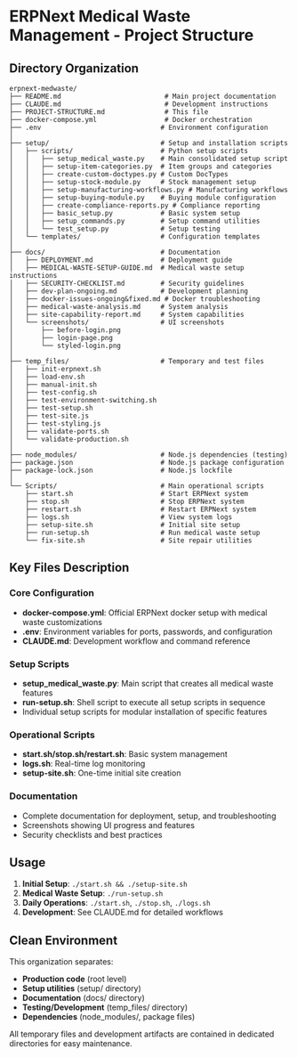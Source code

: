 # ERPNext Medical Waste Management - Project Structure

## Directory Organization

```
erpnext-medwaste/
├── README.md                          # Main project documentation
├── CLAUDE.md                          # Development instructions
├── PROJECT-STRUCTURE.md               # This file
├── docker-compose.yml                 # Docker orchestration
├── .env                              # Environment configuration
│
├── setup/                            # Setup and installation scripts
│   ├── scripts/                      # Python setup scripts
│   │   ├── setup_medical_waste.py    # Main consolidated setup script
│   │   ├── setup-item-categories.py  # Item groups and categories
│   │   ├── create-custom-doctypes.py # Custom DocTypes
│   │   ├── setup-stock-module.py     # Stock management setup
│   │   ├── setup-manufacturing-workflows.py # Manufacturing workflows
│   │   ├── setup-buying-module.py    # Buying module configuration
│   │   ├── create-compliance-reports.py # Compliance reporting
│   │   ├── basic_setup.py            # Basic system setup
│   │   ├── setup_commands.py         # Setup command utilities
│   │   └── test_setup.py             # Setup testing
│   └── templates/                    # Configuration templates
│
├── docs/                             # Documentation
│   ├── DEPLOYMENT.md                 # Deployment guide
│   ├── MEDICAL-WASTE-SETUP-GUIDE.md  # Medical waste setup instructions
│   ├── SECURITY-CHECKLIST.md         # Security guidelines
│   ├── dev-plan-ongoing.md           # Development planning
│   ├── docker-issues-ongoing&fixed.md # Docker troubleshooting
│   ├── medical-waste-analysis.md     # System analysis
│   ├── site-capability-report.md     # System capabilities
│   └── screenshots/                  # UI screenshots
│       ├── before-login.png
│       ├── login-page.png
│       └── styled-login.png
│
├── temp_files/                       # Temporary and test files
│   ├── init-erpnext.sh
│   ├── load-env.sh
│   ├── manual-init.sh
│   ├── test-config.sh
│   ├── test-environment-switching.sh
│   ├── test-setup.sh
│   ├── test-site.js
│   ├── test-styling.js
│   ├── validate-ports.sh
│   └── validate-production.sh
│
├── node_modules/                     # Node.js dependencies (testing)
├── package.json                      # Node.js package configuration
├── package-lock.json                 # Node.js lockfile
│
└── Scripts/                          # Main operational scripts
    ├── start.sh                      # Start ERPNext system
    ├── stop.sh                       # Stop ERPNext system
    ├── restart.sh                    # Restart ERPNext system
    ├── logs.sh                       # View system logs
    ├── setup-site.sh                 # Initial site setup
    ├── run-setup.sh                  # Run medical waste setup
    └── fix-site.sh                   # Site repair utilities
```

## Key Files Description

### Core Configuration
- **docker-compose.yml**: Official ERPNext docker setup with medical waste customizations
- **.env**: Environment variables for ports, passwords, and configuration
- **CLAUDE.md**: Development workflow and command reference

### Setup Scripts
- **setup_medical_waste.py**: Main script that creates all medical waste features
- **run-setup.sh**: Shell script to execute all setup scripts in sequence
- Individual setup scripts for modular installation of specific features

### Operational Scripts
- **start.sh/stop.sh/restart.sh**: Basic system management
- **logs.sh**: Real-time log monitoring
- **setup-site.sh**: One-time initial site creation

### Documentation
- Complete documentation for deployment, setup, and troubleshooting
- Screenshots showing UI progress and features
- Security checklists and best practices

## Usage

1. **Initial Setup**: `./start.sh && ./setup-site.sh`
2. **Medical Waste Setup**: `./run-setup.sh`
3. **Daily Operations**: `./start.sh`, `./stop.sh`, `./logs.sh`
4. **Development**: See CLAUDE.md for detailed workflows

## Clean Environment

This organization separates:
- **Production code** (root level)
- **Setup utilities** (setup/ directory)
- **Documentation** (docs/ directory)  
- **Testing/Development** (temp_files/ directory)
- **Dependencies** (node_modules/, package files)

All temporary files and development artifacts are contained in dedicated directories for easy maintenance.
